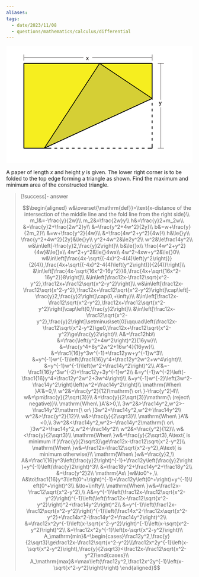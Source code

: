 ```yaml
---
aliases: 
tags:
  - date/2023/11/08
  - questions/mathematics/calculus/differential
---
```


![figure](attachments/Pasted%20image%2020231108112356.png)

A paper of length $x$ and height $y$ is given. The lower right corner is to be folded to the top edge forming a triangle as shown. Find the maximum and minimum area of the constructed triangle.

> [!success]- answer
>
> $$\begin{aligned}
w&\overset{\mathrm{def}}=\text{x-distance of the intersection of the middle line and the fold line from the right side}\\
m_1&=-\frac{y}{2w}\\
m_2&=\frac{2w}y\\
h&=\frac{y}2+m_2w\\
&=\frac{y}2+\frac{2w^2}y\\
&=\frac{y^2+4w^2}{2y}\\
b&=w+\frac{y}{2m_2}\\
&=w+\frac{y^2}{4w}\\
&=\frac{4w^2+y^2}{4w}\\
h&\le{}y\\
\frac{y^2+4w^2}{2y}&\le{}y\\
y^2+4w^2&\le2y^2\\
w^2&\le\frac14y^2\\
w&\in\left[-\frac{y}2,\frac{y}2\right]\\
b&\le{}x\\
\frac{4w^2+y^2}{4w}&\le{}x\\
4w^2+y^2&\le{}4wx\\
4w^2-4xw+y^2&\le{}0\\
w&\in\left[\frac{4x-\sqrt{(-4x)^2-4(4)\left(y^2\right)}}{2(4)},\frac{4x+\sqrt{(-4x)^2-4(4)\left(y^2\right)}}{2(4)}\right]\\
&\in\left[\frac{4x-\sqrt{16x^2-16y^2}}8,\frac{4x+\sqrt{16x^2-16y^2}}8\right]\\
&\in\left[\frac12x-\frac12\sqrt{x^2-y^2},\frac12x+\frac12\sqrt{x^2-y^2}\right]\\
w&\in\left[\frac12x-\frac12\sqrt{x^2-y^2},\frac12x+\frac12\sqrt{x^2-y^2}\right]\cap\left[-\frac{y}2,\frac{y}2\right]\cap(0,+\infty)\\
&\in\left[\frac12x-\frac12\sqrt{x^2-y^2},\frac12x+\frac12\sqrt{x^2-y^2}\right]\cap\left(0,\frac{y}2\right]\\
&\in\left[\frac12x-\frac12\sqrt{x^2-y^2},\frac{y}2\right]\setminus\set{0}\qquad\left(\frac12x-\frac12\sqrt{x^2-y^2}\ge0,\frac12x+\frac12\sqrt{x^2-y^2}\ge\frac{y}2\right)\\
A&=\frac12hb\\
&=\frac{\left(y^2+4w^2\right)^2}{16yw}\\
&=\frac{y^4+8y^2w^2+16w^4}{16yw}\\
&=\frac1{16}y^3w^{-1}+\frac12yw+y^{-1}w^3\\
&=y^{-1}w^{-1}\left(\frac1{16}y^4+\frac12y^2w^2+w^4\right)\\
&=y^{-1}w^{-1}\left(w^2+\frac14y^2\right)^2\\
A'&=-\frac1{16}y^3w^{-2}+\frac12y+3y^{-1}w^2\\
&=y^{-1}w^{-2}\left(-\frac1{16}y^4+\frac12y^2w^2+3w^4\right)\\
&=y^{-1}w^{-2}\left(3w^2-\frac14y^2\right)\left(w^2+\frac14y^2\right)\\
\mathrm{When\ }A'&=0,\\
w^2&=\frac{y^2}{12}\mathrm{\ or\ }-\frac{y^2}4\\
w&=\pm\frac{y}{2\sqrt{3}}\\
&=\frac{y}{2\sqrt{3}}\mathrm{\ (reject\ negative)}\\
\mathrm{When\ }A'&>0,\\
3w^2&>\frac14y^2,w^2>-\frac14y^2\mathrm{\ or\ }3w^2<\frac14y^2,w^2<-\frac14y^2\\
w^2&>\frac{y^2}{12}\\
w&>\frac{y}{2\sqrt3}\\
\mathrm{When\ }A'&<0,\\
3w^2&<\frac14y^2,w^2>-\frac14y^2\mathrm{\ or\ }3w^2>\frac14y^2,w^2<-\frac14y^2\\
w^2&<\frac{y^2}{12}\\
w&<\frac{y}{2\sqrt3}\\
\mathrm{When\ }w&=\frac{y}{2\sqrt3},A\text{ is minimum if }\frac{y}{2\sqrt3}\ge\frac12x-\frac12\sqrt{x^2-y^2}\\
\mathrm{When\ }w&=\frac12x-\frac12\sqrt{x^2-y^2},A\text{ is minimum otherwise}\\
\mathrm{When\ }w&=\frac{y}2,\\
A&=\frac1{16}y^3\left(\frac{y}2\right)^{-1}+\frac12y\left(\frac{y}2\right)+y^{-1}\left(\frac{y}2\right)^3\\
&=\frac18y^2+\frac14y^2+\frac18y^2\\
&=\frac{y^2}2\\
\mathrm{As\ }w&\to0^+,\\
A&\to\frac1{16}y^3\left(0^+\right)^{-1}+\frac12y\left(0^+\right)+y^{-1}\left(0^+\right)^3\\
&\to+\infty\\
\mathrm{When\ }w&=\frac12x-\frac12\sqrt{x^2-y^2},\\
A&=y^{-1}\left(\frac12x-\frac12\sqrt{x^2-y^2}\right)^{-1}\left(\left(\frac12x-\frac12\sqrt{x^2-y^2}\right)^2+\frac14y^2\right)^2\\
&=y^{-1}\left(\frac12x-\frac12\sqrt{x^2-y^2}\right)^{-1}\left(\frac14x^2-\frac12x\sqrt{x^2-y^2}+\frac14x^2-\frac14y^2+\frac14y^2\right)^2\\
&=\frac12x^2y^{-1}\left(x-\sqrt{x^2-y^2}\right)^{-1}\left(x-\sqrt{x^2-y^2}\right)^2\\
&=\frac12x^2y^{-1}\left(x-\sqrt{x^2-y^2}\right)\\
A_\mathrm{min}&=\begin{cases}\frac12y^2,\frac{y}{2\sqrt3}\ge\frac12x-\frac12\sqrt{x^2-y^2}\\\frac12x^2y^{-1}\left(x-\sqrt{x^2-y^2}\right),\frac{y}{2\sqrt3}<\frac12x-\frac12\sqrt{x^2-y^2}\end{cases}\\
A_\mathrm{max}&=\max\left(\frac12y^2,\frac12x^2y^{-1}\left(x-\sqrt{x^2-y^2}\right)\right)
\end{aligned}$$
